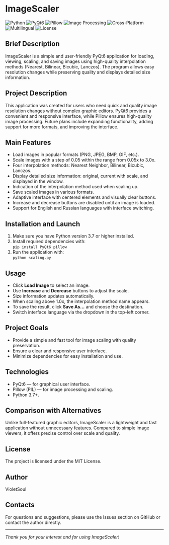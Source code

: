 # ImageScaler

![Python](https://img.shields.io/badge/Python-3776AB?style=flat&logo=python&logoColor=white)
![PyQt6](https://img.shields.io/badge/PyQt6-41CD52?style=flat&logo=qt&logoColor=white)
![Pillow](https://img.shields.io/badge/Pillow-FFD43B?style=flat&logo=python&logoColor=blue)
![Image Processing](https://img.shields.io/badge/Image%20Processing-✓-orange)
![Cross-Platform](https://img.shields.io/badge/Cross--Platform-✓-blueviolet)
![Multilingual](https://img.shields.io/badge/Multilingual-✓-lightgrey)
![License](https://img.shields.io/badge/License-MIT-blue)

## Brief Description
ImageScaler is a simple and user-friendly PyQt6 application for loading, viewing, scaling, and saving images using high-quality interpolation methods (Nearest, Bilinear, Bicubic, Lanczos). The program allows easy resolution changes while preserving quality and displays detailed size information.

## Project Description
This application was created for users who need quick and quality image resolution changes without complex graphic editors. PyQt6 provides a convenient and responsive interface, while Pillow ensures high-quality image processing. Future plans include expanding functionality, adding support for more formats, and improving the interface.

## Main Features
- Load images in popular formats (PNG, JPEG, BMP, GIF, etc.).
- Scale images with a step of 0.05 within the range from 0.05x to 3.0x.
- Four interpolation methods: Nearest Neighbor, Bilinear, Bicubic, Lanczos.
- Display detailed size information: original, current with scale, and displayed in the window.
- Indication of the interpolation method used when scaling up.
- Save scaled images in various formats.
- Adaptive interface with centered elements and visually clear buttons.
- Increase and decrease buttons are disabled until an image is loaded.
- Support for English and Russian languages with interface switching.

## Installation and Launch
1. Make sure you have Python version 3.7 or higher installed.
2. Install required dependencies with:  
   `pip install PyQt6 pillow`
3. Run the application with:  
   `python scaling.py`

## Usage
- Click **Load Image** to select an image.
- Use **Increase** and **Decrease** buttons to adjust the scale.
- Size information updates automatically.
- When scaling above 1.0x, the interpolation method name appears.
- To save the result, click **Save As...** and choose the destination.
- Switch interface language via the dropdown in the top-left corner.

## Project Goals
- Provide a simple and fast tool for image scaling with quality preservation.
- Ensure a clear and responsive user interface.
- Minimize dependencies for easy installation and use.

## Technologies
- PyQt6 — for graphical user interface.
- Pillow (PIL) — for image processing and scaling.
- Python 3.7+.

## Comparison with Alternatives
Unlike full-featured graphic editors, ImageScaler is a lightweight and fast application without unnecessary features. Compared to simple image viewers, it offers precise control over scale and quality.

## License
The project is licensed under the MIT License.

## Author
VioletSoul

## Contacts
For questions and suggestions, please use the Issues section on GitHub or contact the author directly.

---

*Thank you for your interest and for using ImageScaler!*
